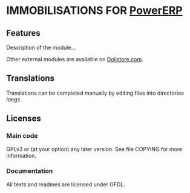 # IMMOBILISATIONS FOR [PowerERP](https://www.ipowerworld.net)

## Features

Description of the module...

<!--
![Screenshot immobilisations](img/screenshot_immobilisations.png?raw=true "Immobilisations"){imgmd}
-->

Other external modules are available on [Dolistore.com](https://www.dolistore.com).

## Translations

Translations can be completed manually by editing files into directories _langs_.

<!--
This module contains also a sample configuration for Transifex, under the hidden directory [.tx](.tx), so it is possible to manage translation using this service.

For more informations, see the [translator's documentation](https://wiki.powererp.org/index.php/Translator_documentation).

There is a [Transifex project](https://transifex.com/projects/p/powererp-module-template) for this module.
-->

<!--

## Installation

### From the ZIP file and GUI interface

- If you get the module in a zip file (like when downloading it from the market place [Dolistore](https://www.dolistore.com)), go into
menu ```Home - Setup - Modules - Deploy external module``` and upload the zip file.

Note: If this screen tell you there is no custom directory, check your setup is correct:

- In your powererp installation directory, edit the ```htdocs/conf/conf.php``` file and check that following lines are not commented:

    ```php
    //$powererp_main_url_root_alt ...
    //$powererp_main_document_root_alt ...
    ```

- Uncomment them if necessary (delete the leading ```//```) and assign a sensible value according to your powererp installation

    For example :

    - UNIX:
        ```php
        $powererp_main_url_root_alt = '/custom';
        $powererp_main_document_root_alt = '/var/www/powererp/htdocs/custom';
        ```

    - Windows:
        ```php
        $powererp_main_url_root_alt = '/custom';
        $powererp_main_document_root_alt = 'C:/My Web Sites/powererp/htdocs/custom';
        ```

### From a GIT repository

- Clone the repository in ```$powererp_main_document_root_alt/immobilisations```

```sh
cd ....../custom
git clone git@github.com:gitlogin/immobilisations.git immobilisations
```

### <a name="final_steps"></a>Final steps

From your browser:

  - Log into powererp as a super-administrator
  - Go to "Setup" -> "Modules"
  - You should now be able to find and enable the module

-->

## Licenses

### Main code

GPLv3 or (at your option) any later version. See file COPYING for more information.

### Documentation

All texts and readmes are licensed under GFDL.
